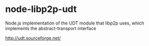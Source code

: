 # node-libp2p-udt

Node.js implementation of the UDT module that libp2p uses, which implements the abstract-transport interface

http://udt.sourceforge.net/
